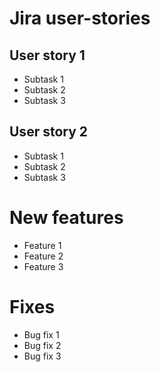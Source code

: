 # Jira user-stories
## User story 1
- Subtask 1
- Subtask 2
- Subtask 3
## User story 2
- Subtask 1
- Subtask 2
- Subtask 3

# New features
- Feature 1
- Feature 2
- Feature 3

# Fixes
- Bug fix 1
- Bug fix 2
- Bug fix 3
